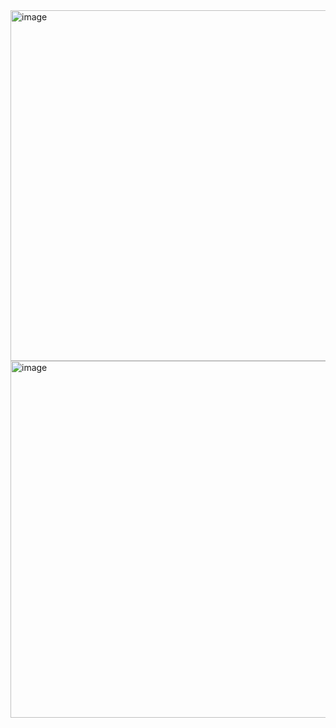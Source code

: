 <img width="1331" height="561" alt="image" src="https://github.com/user-attachments/assets/a7b2d170-001e-442d-9d93-5c5d1c5f42f4" />
<img width="1331" height="571" alt="image" src="https://github.com/user-attachments/assets/7de5aab6-7228-4f6e-884e-a0e28260c734" />
